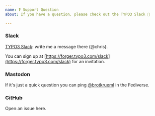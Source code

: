 ```yaml
---
name: ❓ Support Question
about: If you have a question, please check out the TYPO3 Slack 🤗

---
```


### Slack

[TYPO3 Slack](https://typo3.slack.com): write me a message there (@chris).

You can sign up at [https://forger.typo3.com/slack](https://forger.typo3.com/slack) for an invitation.

### Mastodon

If it's just a quick question you can ping [@brotkrueml](https://phpc.social/@brotkrueml) in the Fediverse.

### GitHub

Open an issue here.
